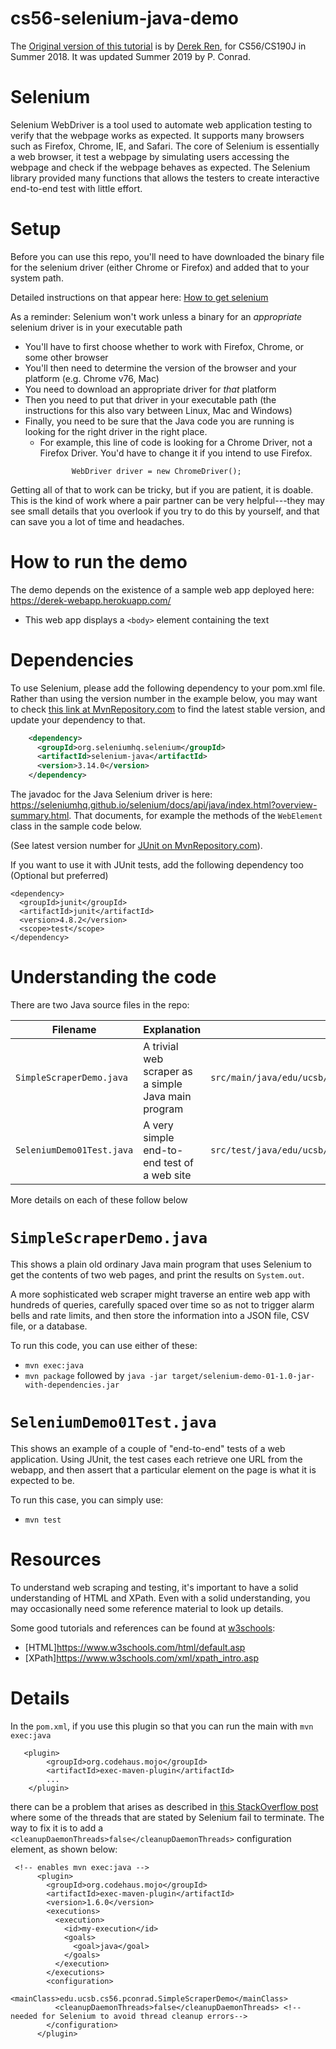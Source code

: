 # cs56-selenium-java-demo

The [Original version of this tutorial](https://github.com/guanguangua/sparkjava-01) is by [Derek Ren](https://github.com/guanguangua/), for CS56/CS190J in Summer 2018.   It was updated Summer 2019 by P. Conrad.

# Selenium

Selenium WebDriver is a tool used to automate web application testing to verify that the webpage works as expected. It supports many browsers such as Firefox, Chrome, IE, and Safari. The core of Selenium is essentially a web browser, it test a webpage by simulating users accessing the webpage and check if the webpage behaves as expected. The Selenium library provided many functions that allows the testers to create interactive end-to-end test with little effort. 

# Setup

Before you can use this repo, you'll need to have downloaded the binary file for the selenium driver (either Chrome or Firefox) and added that to your system path. 

Detailed instructions on that appear here: [How to get selenium](http://ucsb-cs56.github.io/topics/selenium.md)

As a reminder: Selenium won't work unless a binary for an *appropriate* selenium driver is in your executable path
* You'll have to first choose whether to work with Firefox, Chrome, or some other browser
* You'll then need to determine the version of the browser and your platform (e.g. Chrome v76, Mac)
* You need to download an appropriate driver for *that* platform
* Then you need to put that driver in your executable path (the instructions for this also vary between Linux, Mac and Windows)
* Finally, you need to be sure that the Java code you are running is looking for the right driver in the right place.
   * For example, this line of code is looking for a Chrome Driver, not a Firefox Driver.  You'd have to change it if you intend to use Firefox.
     ```
	 		WebDriver driver = new ChromeDriver();
	 ```


Getting all of that to work can be tricky, but if you are patient, it is doable.  This is the kind of work where a pair partner can be very helpful---they may see small details that you overlook if you try to do this by yourself, and that can save you a lot of time and headaches.

# How to run the demo

The demo depends on the existence of a sample web app deployed here: <https://derek-webapp.herokuapp.com/>
* This web app displays a `<body>` element containing the text 

# Dependencies

To use Selenium, please add the following dependency to your pom.xml file.  Rather than using the version number in the example below,
you may want to check [this link at MvnRepository.com](https://mvnrepository.com/artifact/org.seleniumhq.selenium/selenium-java) to find the latest stable version, and update your dependency to that.

```xml
    <dependency>
      <groupId>org.seleniumhq.selenium</groupId>
      <artifactId>selenium-java</artifactId>
      <version>3.14.0</version>
    </dependency>
```

The javadoc for the Java Selenium driver is here: <https://seleniumhq.github.io/selenium/docs/api/java/index.html?overview-summary.html>.  That documents, for example the methods of the `WebElement` class in the sample code below.

(See latest version number for [JUnit on MvnRepository.com](https://mvnrepository.com/artifact/junit/junit)).

If you want to use it with JUnit tests, add the following dependency too (Optional but preferred)

    <dependency>
      <groupId>junit</groupId>
      <artifactId>junit</artifactId>
      <version>4.8.2</version>
      <scope>test</scope>
    </dependency>


# Understanding the code

There are two Java source files in the repo:

|Filename| Explanation | Full Path |
|--------|------------|-------------|
|`SimpleScraperDemo.java` | A trivial web scraper as a simple Java main program | `src/main/java/edu/ucsb/cs56/pconrad/SimpleScraperDemo.java` |
|`SeleniumDemo01Test.java` | A very simple end-to-end test of a web site | `src/test/java/edu/ucsb/cs56/pconrad/SeleniumDemo01Test.java` |

More details on each of these follow below

# `SimpleScraperDemo.java`

This shows a plain old ordinary Java main program that uses Selenium to get the contents of two web pages, and print the results on `System.out`.

A more sophisticated web scraper might traverse an entire web app with hundreds of queries, carefully spaced over time so as not to trigger alarm bells
and rate limits, and then store the information into a JSON file, CSV file, or a database.   

To run this code, you can use either of these:
* `mvn exec:java`
* `mvn package` followed by `java -jar target/selenium-demo-01-1.0-jar-with-dependencies.jar`

# `SeleniumDemo01Test.java`

This shows an example of a couple of "end-to-end" tests of a web application.   Using JUnit, the test cases each retrieve one URL from the webapp,
and then assert that a particular element on the page is what it is expected to be.

To run this case, you can simply use:
* `mvn test`

# Resources

To understand web scraping and testing, it's important to have a solid understanding of HTML and XPath.  Even with a solid understanding,
you may occasionally need some reference material to look up details.

Some good tutorials and references can be found at [w3schools](https://w3schools.com):
* [HTML]<https://www.w3schools.com/html/default.asp>
* [XPath]<https://www.w3schools.com/xml/xpath_intro.asp>


# Details

In the `pom.xml`, if you use this plugin so that you can run the main with `mvn exec:java` 

```
   <plugin>
        <groupId>org.codehaus.mojo</groupId>
        <artifactId>exec-maven-plugin</artifactId>
        ...   
    </plugin>
```

there can be a problem that arises as described in [this StackOverflow post](https://stackoverflow.com/questions/13471519/running-daemon-with-exec-maven-plugin-avoiding-illegalthreadstateexception) where some of the threads that are stated by Selenium fail
to terminate.    The way to fix it is to add a `<cleanupDaemonThreads>false</cleanupDaemonThreads>` configuration element, as shown below:

```
 <!-- enables mvn exec:java -->
      <plugin>
        <groupId>org.codehaus.mojo</groupId>
        <artifactId>exec-maven-plugin</artifactId>
        <version>1.6.0</version>
        <executions>
          <execution>
            <id>my-execution</id>
            <goals>
              <goal>java</goal>
            </goals>
          </execution>
        </executions>
        <configuration>
          <mainClass>edu.ucsb.cs56.pconrad.SimpleScraperDemo</mainClass>
          <cleanupDaemonThreads>false</cleanupDaemonThreads> <!-- needed for Selenium to avoid thread cleanup errors-->
        </configuration>
      </plugin>
```